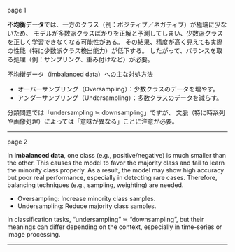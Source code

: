 page 1

**不均衡データ**では、一方のクラス（例：ポジティブ／ネガティブ）が極端に少ないため、
モデルが多数派クラスばかりを正解と予測してしまい、少数派クラスを正しく学習できなくなる可能性がある。
その結果、精度が高く見えても実際の性能（特に少数派クラス検出能力）が低下する。
したがって、バランスを取る処理（例：サンプリング、重み付けなど）が必要。


不均衡データ（imbalanced data）への主な対処方法

* オーバーサンプリング（Oversampling）：少数クラスのデータを増やす。
* アンダーサンプリング（Undersampling）：多数クラスのデータを減らす。

分類問題では「undersampling ≒ downsampling」ですが、
文脈（特に時系列や画像処理）によっては「意味が異なる」ことに注意が必要。

---
page 2

In **imbalanced data**, one class (e.g., positive/negative) is much smaller than the other.
This causes the model to favor the majority class and fail to learn the minority class properly.
As a result, the model may show high accuracy but poor real performance, especially in detecting rare cases.
Therefore, balancing techniques (e.g., sampling, weighting) are needed.

* Oversampling: Increase minority class samples.
* Undersampling: Reduce majority class samples.

In classification tasks, “undersampling” ≒ “downsampling”,
but their meanings can differ depending on the context,
especially in time-series or image processing.

---

